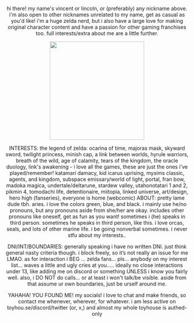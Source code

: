 <p align=center> hi there! my name's vincent or lincoln, or (preferably) any nickname above. i'm also open to other nicknames unrelated to my name, get as casual as you'd like!
i'm a huge zelda nerd, but i also have a large love for making original character content and have a passion for other gaming franchises too. full interests/extra about me are a little further. <p align=center>

<p><p align=center><img src="https://i.pinimg.com/originals/43/ed/7f/43ed7f9daa8cd72166b6cd5eb2a27fd4.gif" class="fr-fic fr-dib" width="257.993" height="268.734"></p><p align=center>

<p align=center> INTERESTS:
the legend of zelda: ocarina of time, majoras mask, skyward sword, twilight princess, minish cap, a link between worlds, hyrule warriors, breath of the wild, age of calamity, tears of the kingdom, the oracle duology, link's awakening - i love all the games, these are just the ones i've played/remember! katamari damacy, kid icarus uprising,
mysims classic, agents, and kingdom, subspace emissary/world of light, portal, fran bow, madoka magica, undertale/deltarune, stardew valley, utahonotatari 1 and 2, pikmin 4, tomodachi life, detentionaire, miitopia, linked universe, art/design, hero high (fanseries), everyone is home (webcomic) 
ABOUT:
pretty lame dude tbh.
aries. i love the colors green, blue, and black. i mainly use he/no pronouns, but any pronouns aside from she/her are okay. includes other pronouns like oneself, get as fun as you want! sometimes i (he) speaks in third person. sometimes he speaks in third person, like this. i love orcas, seals, and lots of other marine life. i be going nonverbal sometimes. i never stfu about my interests..<p align=center>

<p align=center> DNI/INT/BOUNDARIES:
generally speaking i have no written DNI. just think general nasty criteria though. i block freely, so it’s not really an issue for me LMAO. as for interaction i BEG … zelda fans… pls… anybody on my interest list… waves a little and ugly cries at you….. ideally no close interactions under 13, like adding me on discord or something UNLESS i know you fairly well. also, i DO NOT do calls... or at least i won't talk/be visible. aside from that assume ur own boundaries, just be urself around me. <p align=center>

<p align=center> YAHAHA! YOU FOUND ME!
my socials! i love to chat and make friends, so contact me whenever, wherever, for whatever. i am less active on toyhou.se/discord/twitter (or, x,) and almost my whole toyhouse is authed-only <p align=center>
